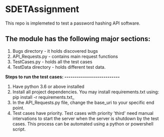 # SDETAssignment

This repo is implemeted to test a password hashing API software.

**The module has the following major sections:**
----------------------------------------------

1. Bugs directory - it holds discovered bugs
2. API_Requests.py  - contains main request functions
3. TestCases.py - holds all the test cases
4. TestData directory - holds different test data.

**Steps to run the test cases:
---------------------------**
1. Have python 3.6 or above installed
2. Install all project dependencies. You may install requirements.txt using: pip install -r requirements.txt_
3. In the API_Requests.py file, change the base_uri to your specific end point.
4. Test cases have priority. Test cases with priority 'third' need manual intervations to start the server when the server is shutdown by the test cases. 
    This process can be automated using a python or powershell script.
 
 



